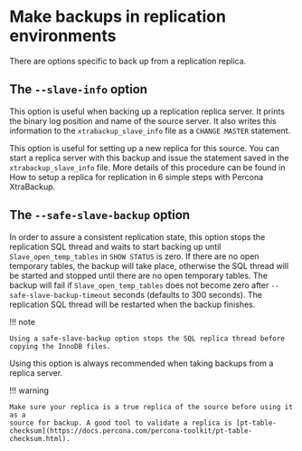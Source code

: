 # Make backups in replication environments

There are options specific to back up from a replication replica.

## The `--slave-info` option

This option is useful when backing up a replication replica server. It prints the
binary log position and name of the source server. It also writes this
information to the `xtrabackup_slave_info` file as a `CHANGE MASTER`
statement.

This option is useful for setting up a new replica for this source.
You can start a replica server with this backup and issue the statement saved in the
`xtrabackup_slave_info` file. More details of this procedure can be found
in How to setup a replica for replication in 6 simple steps with Percona XtraBackup.

## The `--safe-slave-backup` option

In order to assure a consistent replication state, this option stops the replication
SQL thread and waits to start backing up until `Slave_open_temp_tables` in
`SHOW STATUS` is zero. If there are no open temporary tables, the backup will
take place, otherwise the SQL thread will be started and stopped until there are
no open temporary tables. The backup will fail if `Slave_open_temp_tables`
does not become zero after `--safe-slave-backup-timeout`
seconds (defaults to 300 seconds). The replication SQL thread will be restarted when
the backup finishes.

!!! note

    Using a safe-slave-backup option stops the SQL replica thread before copying the InnoDB files.

Using this option is always recommended when taking backups from a replica server.

!!! warning
   
    Make sure your replica is a true replica of the source before using it as a
    source for backup. A good tool to validate a replica is [pt-table-checksum](https://docs.percona.com/percona-toolkit/pt-table-checksum.html).

